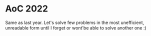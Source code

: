 # AoC 2022

Same as last year. Let's solve few problems in the most unefficient, unreadable form until I forget or wont'be able to solve another one :)
